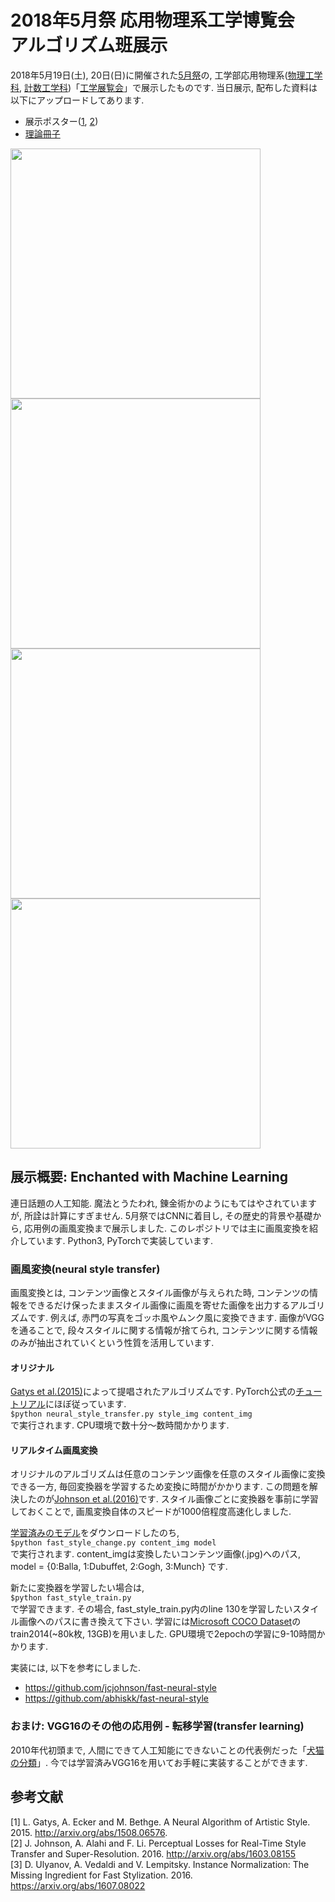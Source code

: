 # 2018年5月祭 応用物理系工学博覧会　アルゴリズム班展示
2018年5月19日(土), 20日(日)に開催された[5月祭](https://gogatsusai.jp/91/visitor/)の, 工学部応用物理系([物理工学科](http://www.ap.t.u-tokyo.ac.jp/), [計数工学科](https://www.keisu.t.u-tokyo.ac.jp/))「[工学展覧会](https://ap-phys.net/18/)」で展示したものです.
当日展示, 配布した資料は以下にアップロードしてあります.
- 展示ポスター([1](https://github.com/etttttte/mayfest2018/blob/master/algorithm_NN_poster_1.pdf), [2](https://github.com/etttttte/mayfest2018/blob/master/algorithm_NN_poster_2.pdf))
- [理論冊子](https://github.com/etttttte/mayfest2018/blob/master/algorithm_NN_theory.pdf)

<img src="https://github.com/etttttte/mayfest2018/blob/master/fast-neural/images/akamon_balla.jpg" alt="" title="" width="400">   <img src="https://github.com/etttttte/mayfest2018/blob/master/fast-neural/images/akamon_dubuffet.jpg" alt="" title="" width="400">
<img src="https://github.com/etttttte/mayfest2018/blob/master/fast-neural/images/akamon_gogh.jpg" alt="" title="" width="400">   <img src="https://github.com/etttttte/mayfest2018/blob/master/fast-neural/images/akamon_munch.jpg" alt="" title="" width="400">


## 展示概要: Enchanted with Machine Learning
連日話題の人工知能. 魔法とうたわれ, 錬金術かのようにもてはやされていますが, 所詮は計算にすぎません.
5月祭ではCNNに着目し, その歴史的背景や基礎から, 応用例の画風変換まで展示しました. このレポジトリでは主に画風変換を紹介しています.
Python3, PyTorchで実装しています.

### 画風変換(neural style transfer)
画風変換とは, コンテンツ画像とスタイル画像が与えられた時, コンテンツの情報をできるだけ保ったままスタイル画像に画風を寄せた画像を出力するアルゴリズムです.
例えば, 赤門の写真をゴッホ風やムンク風に変換できます.
画像がVGGを通ることで, 段々スタイルに関する情報が捨てられ, コンテンツに関する情報のみが抽出されていくという性質を活用しています.
#### オリジナル
[Gatys et al.(2015)](https://arxiv.org/abs/1508.06576)によって提唱されたアルゴリズムです. PyTorch公式の[チュートリアル](http://pytorch.org/tutorials/advanced/neural_style_tutorial.html)にほぼ従っています.  
`$python neural_style_transfer.py style_img content_img`  
で実行されます.
CPU環境で数十分～数時間かかります.

#### リアルタイム画風変換
オリジナルのアルゴリズムは任意のコンテンツ画像を任意のスタイル画像に変換できる一方, 毎回変換器を学習するため変換に時間がかかります.
この問題を解決したのが[Johnson et al.(2016)](http://arxiv.org/abs/1603.08155)です. スタイル画像ごとに変換器を事前に学習しておくことで, 画風変換自体のスピードが1000倍程度高速化しました.

[学習済みのモデル](https://github.com/etttttte/mayfest2018/tree/master/fast-neural/models)をダウンロードしたのち,  
`$python fast_style_change.py content_img model`  
で実行されます. content_imgは変換したいコンテンツ画像(.jpg)へのパス, model = {0:Balla, 1:Dubuffet, 2:Gogh, 3:Munch} です.

新たに変換器を学習したい場合は,  
`$python fast_style_train.py`  
で学習できます. その場合, fast_style_train.py内のline 130を学習したいスタイル画像へのパスに書き換えて下さい.
学習には[Microsoft COCO Dataset](http://cocodataset.org/#home)のtrain2014(~80k枚, 13GB)を用いました. 
GPU環境で2epochの学習に9-10時間かかります.

実装には, 以下を参考にしました.
- https://github.com/jcjohnson/fast-neural-style
- https://github.com/abhiskk/fast-neural-style


### おまけ: VGG16のその他の応用例 - 転移学習(transfer learning)
2010年代初頭まで, 人間にできて人工知能にできないことの代表例だった「[犬猫の分類](https://github.com/etttttte/mayfest2018/blob/master/dog_or_cat.ipynb)」.
今では学習済みVGG16を用いてお手軽に実装することができます.


## 参考文献
\[1] L. Gatys, A. Ecker and M. Bethge. A Neural Algorithm of Artistic Style. 2015. http://arxiv.org/abs/1508.06576.  
\[2] J. Johnson, A. Alahi and F. Li. Perceptual Losses for Real-Time Style Transfer and Super-Resolution. 2016. http://arxiv.org/abs/1603.08155    
\[3] D. Ulyanov, A. Vedaldi and V. Lempitsky. Instance Normalization: The Missing Ingredient for Fast Stylization. 2016. https://arxiv.org/abs/1607.08022
